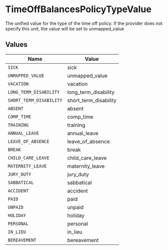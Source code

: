 # TimeOffBalancesPolicyTypeValue

The unified value for the type of the time off policy. If the provider does not specify this unit, the value will be set to unmapped_value


## Values

| Name                    | Value                   |
| ----------------------- | ----------------------- |
| `SICK`                  | sick                    |
| `UNMAPPED_VALUE`        | unmapped_value          |
| `VACATION`              | vacation                |
| `LONG_TERM_DISABILITY`  | long_term_disability    |
| `SHORT_TERM_DISABILITY` | short_term_disability   |
| `ABSENT`                | absent                  |
| `COMP_TIME`             | comp_time               |
| `TRAINING`              | training                |
| `ANNUAL_LEAVE`          | annual_leave            |
| `LEAVE_OF_ABSENCE`      | leave_of_absence        |
| `BREAK`                 | break                   |
| `CHILD_CARE_LEAVE`      | child_care_leave        |
| `MATERNITY_LEAVE`       | maternity_leave         |
| `JURY_DUTY`             | jury_duty               |
| `SABBATICAL`            | sabbatical              |
| `ACCIDENT`              | accident                |
| `PAID`                  | paid                    |
| `UNPAID`                | unpaid                  |
| `HOLIDAY`               | holiday                 |
| `PERSONAL`              | personal                |
| `IN_LIEU`               | in_lieu                 |
| `BEREAVEMENT`           | bereavement             |